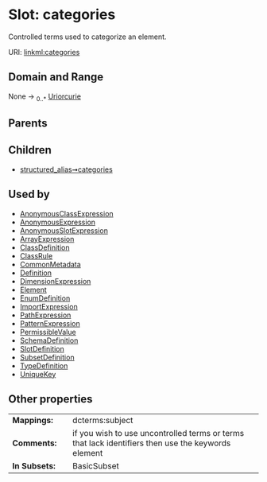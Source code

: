 
# Slot: categories

Controlled terms used to categorize an element.

URI: [linkml:categories](https://w3id.org/linkml/categories)


## Domain and Range

None &#8594;  <sub>0..\*</sub> [Uriorcurie](types/Uriorcurie.md)

## Parents


## Children

 *  [structured_alias➞categories](structured_alias_categories.md)

## Used by

 * [AnonymousClassExpression](AnonymousClassExpression.md)
 * [AnonymousExpression](AnonymousExpression.md)
 * [AnonymousSlotExpression](AnonymousSlotExpression.md)
 * [ArrayExpression](ArrayExpression.md)
 * [ClassDefinition](ClassDefinition.md)
 * [ClassRule](ClassRule.md)
 * [CommonMetadata](CommonMetadata.md)
 * [Definition](Definition.md)
 * [DimensionExpression](DimensionExpression.md)
 * [Element](Element.md)
 * [EnumDefinition](EnumDefinition.md)
 * [ImportExpression](ImportExpression.md)
 * [PathExpression](PathExpression.md)
 * [PatternExpression](PatternExpression.md)
 * [PermissibleValue](PermissibleValue.md)
 * [SchemaDefinition](SchemaDefinition.md)
 * [SlotDefinition](SlotDefinition.md)
 * [SubsetDefinition](SubsetDefinition.md)
 * [TypeDefinition](TypeDefinition.md)
 * [UniqueKey](UniqueKey.md)

## Other properties

|  |  |  |
| --- | --- | --- |
| **Mappings:** | | dcterms:subject |
| **Comments:** | | if you wish to use uncontrolled terms or terms that lack identifiers then use the keywords element |
| **In Subsets:** | | BasicSubset |